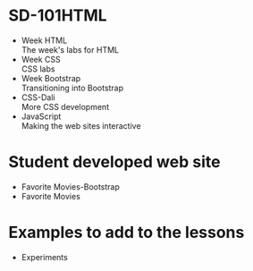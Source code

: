 # SD-101HTML
* Week HTML  
The week's labs for HTML
* Week CSS  
CSS labs
* Week Bootstrap  
Transitioning into Bootstrap  
* CSS-Dali  
More CSS development
* JavaScript  
Making the web sites interactive

# Student developed web site
* Favorite Movies-Bootstrap
* Favorite Movies

# Examples to add to the lessons
* Experiments
